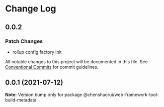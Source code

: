 # Change Log

## 0.0.2

### Patch Changes

- rollup config factory init

All notable changes to this project will be documented in this file.
See [Conventional Commits](https://conventionalcommits.org) for commit guidelines.

## 0.0.1 (2021-07-12)

**Note:** Version bump only for package @chenshaorui/web-framework-tool-build-metadata
